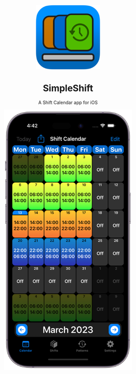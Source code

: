 <center>
<img src="SimpleShift/IconRounded.png" alt="Icon" width="200"/>
<h1>SimpleShift</h1>
<p>A Shift Calendar app for iOS</p>

<img src="Marketing/screenshot1.png" alt="Icon" width="400"/>
</center>
